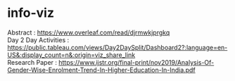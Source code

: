 # info-viz
Abstract : https://www.overleaf.com/read/djrmwkjprgkq <br>
Day 2 Day Activities : https://public.tableau.com/views/Day2DaySplit/Dashboard2?:language=en-US&:display_count=n&:origin=viz_share_link <br>
Research Paper : https://www.ijstr.org/final-print/nov2019/Analysis-Of-Gender-Wise-Enrolment-Trend-In-Higher-Education-In-India.pdf <br>
